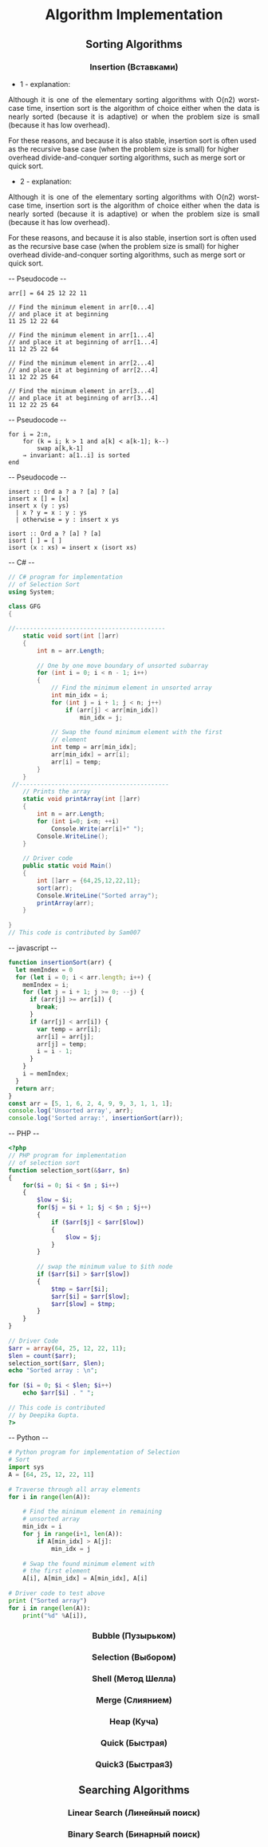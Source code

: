 # <center> Algorithm Implementation </center>

## <center> Sorting Algorithms </center>

###  <center> Insertion (Вставками) </center>
* 1 - explanation: 
<p align="justify">
Although it is one of the elementary sorting algorithms with O(n2) worst-case time, insertion sort is the algorithm of choice either when the data is nearly sorted (because it is adaptive) or when the problem size is small (because it has low overhead).

For these reasons, and because it is also stable, insertion sort is often used as the recursive base case (when the problem size is small) for higher overhead divide-and-conquer sorting algorithms, such as merge sort or quick sort.
</p>

* 2 - explanation: 

<p align="justify">
Although it is one of the elementary sorting algorithms with O(n2) worst-case time, insertion sort is the algorithm of choice either when the data is nearly sorted (because it is adaptive) or when the problem size is small (because it has low overhead).

For these reasons, and because it is also stable, insertion sort is often used as the recursive base case (when the problem size is small) for higher overhead divide-and-conquer sorting algorithms, such as merge sort or quick sort.
</p>


-- Pseudocode --
```
arr[] = 64 25 12 22 11

// Find the minimum element in arr[0...4]
// and place it at beginning
11 25 12 22 64

// Find the minimum element in arr[1...4]
// and place it at beginning of arr[1...4]
11 12 25 22 64

// Find the minimum element in arr[2...4]
// and place it at beginning of arr[2...4]
11 12 22 25 64

// Find the minimum element in arr[3...4]
// and place it at beginning of arr[3...4]
11 12 22 25 64 

```

-- Pseudocode --
```
for i = 2:n,
    for (k = i; k > 1 and a[k] < a[k-1]; k--)
        swap a[k,k-1]
    → invariant: a[1..i] is sorted
end

```

-- Pseudocode --
```
insert :: Ord a ? a ? [a] ? [a]
insert x [] = [x]
insert x (y : ys)
  | x ? y = x : y : ys
  | otherwise = y : insert x ys
 
isort :: Ord a ? [a] ? [a]
isort [ ] = [ ]
isort (x : xs) = insert x (isort xs)

```

-- C#  --
```C#
// C# program for implementation  
// of Selection Sort 
using System; 
  
class GFG 
{  

//------------------------------------------
    static void sort(int []arr) 
    { 
        int n = arr.Length; 
  
        // One by one move boundary of unsorted subarray 
        for (int i = 0; i < n - 1; i++) 
        { 
            // Find the minimum element in unsorted array 
            int min_idx = i; 
            for (int j = i + 1; j < n; j++) 
                if (arr[j] < arr[min_idx]) 
                    min_idx = j; 
  
            // Swap the found minimum element with the first 
            // element 
            int temp = arr[min_idx]; 
            arr[min_idx] = arr[i]; 
            arr[i] = temp; 
        } 
    } 
 //------------------------------------------
    // Prints the array 
    static void printArray(int []arr) 
    { 
        int n = arr.Length; 
        for (int i=0; i<n; ++i) 
            Console.Write(arr[i]+" "); 
        Console.WriteLine(); 
    } 
  
    // Driver code  
    public static void Main() 
    { 
        int []arr = {64,25,12,22,11}; 
        sort(arr); 
        Console.WriteLine("Sorted array"); 
        printArray(arr); 
    } 
  
} 
// This code is contributed by Sam007 
```

-- javascript --
```javascript
function insertionSort(arr) {
  let memIndex = 0
  for (let i = 0; i < arr.length; i++) {
    memIndex = i;
    for (let j = i + 1; j >= 0; --j) {
      if (arr[j] >= arr[i]) {
        break;
      }
      if (arr[j] < arr[i]) {
        var temp = arr[i];
        arr[i] = arr[j];
        arr[j] = temp;
        i = i - 1;
      }
    }
    i = memIndex;
  }
  return arr;
}
const arr = [5, 1, 6, 2, 4, 9, 9, 3, 1, 1, 1];
console.log('Unsorted array', arr);
console.log('Sorted array:', insertionSort(arr));

```

-- PHP --
```php
<?php 
// PHP program for implementation  
// of selection sort  
function selection_sort(&$arr, $n)  
{ 
    for($i = 0; $i < $n ; $i++) 
    { 
        $low = $i; 
        for($j = $i + 1; $j < $n ; $j++) 
        { 
            if ($arr[$j] < $arr[$low]) 
            { 
                $low = $j; 
            } 
        } 
          
        // swap the minimum value to $ith node 
        if ($arr[$i] > $arr[$low]) 
        { 
            $tmp = $arr[$i]; 
            $arr[$i] = $arr[$low]; 
            $arr[$low] = $tmp; 
        } 
    } 
} 
  
// Driver Code 
$arr = array(64, 25, 12, 22, 11); 
$len = count($arr); 
selection_sort($arr, $len); 
echo "Sorted array : \n";  
  
for ($i = 0; $i < $len; $i++)  
    echo $arr[$i] . " ";  
  
// This code is contributed  
// by Deepika Gupta.  
?>  

```

-- Python --
```Python
# Python program for implementation of Selection 
# Sort 
import sys 
A = [64, 25, 12, 22, 11] 
  
# Traverse through all array elements 
for i in range(len(A)): 
      
    # Find the minimum element in remaining  
    # unsorted array 
    min_idx = i 
    for j in range(i+1, len(A)): 
        if A[min_idx] > A[j]: 
            min_idx = j 
              
    # Swap the found minimum element with  
    # the first element         
    A[i], A[min_idx] = A[min_idx], A[i] 
  
# Driver code to test above 
print ("Sorted array") 
for i in range(len(A)): 
    print("%d" %A[i]),  

```

### <center> Bubble (Пузырьком) </center>

###  <center> Selection (Выбором) </center>

### <center> Shell (Метод Шелла) </center>


### <center> Merge (Слиянием) </center>


###  <center> Heap (Куча) </center>


###  <center> Quick (Быстрая) </center>


###  <center> Quick3 (Быстрая3) </center>





## <center> Searching Algorithms </center>

###  <center> Linear Search (Линейный поиск) </center>

### <center> Binary Search (Бинарный поиск) </center>
